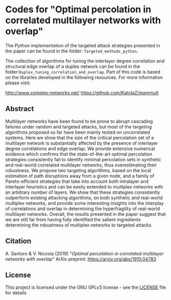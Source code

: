# Codes for "Optimal percolation in correlated multilayer networks with overlap"
The Python implementation of the targeted attack strategies presented in the paper can be found in the folder: ```Targeted_methods_python```.

The collection of algorithms for tuning the interlayer degree correlation and structural edge overlap of a duplex network can be found in the folder:```Duplex_tuning_correlation_and_overlap```. Part of this code is based on the libraries developed in the following resources. For more information please visit:

http://www.complex-networks.net/
https://github.com/KatolaZ/mammult






Abstract
----------
Multilayer networks have been found to be prone to abrupt cascading failures under random and targeted attacks, but most of the targeting algorithms proposed so far have been mainly tested on uncorrelated systems. Here we show that the size of the critical percolation set of a multilayer network is substantially affected by the presence of interlayer degree correlations and edge overlap. We provide extensive numerical evidence which confirms that the state-of-the-art optimal percolation strategies consistently fail to identify minimal percolation sets in synthetic and real-world correlated multilayer networks, thus overestimating their robustness. We propose two targeting algorithms, based on the local estimation of path disruptions away from a given node, and a family of Pareto-efficient strategies that take into account both intralayer and interlayer heuristics and can be easily extended to multiplex networks with an arbitrary number of layers. We show that these strategies consistently outperform existing attacking algorithms, on both synthetic and real-world multiplex networks, and provide some interesting insights into the interplay of correlations and overlap in determining the hyperfragility of real-world multilayer networks. Overall, the results presented in the paper suggest that we are still far from having fully identified the salient ingredients determining the robustness of multiplex networks to targeted attacks.


Citation
----------
A. Santoro & V. Nicosia (2019) "*Optimal percolation in correlated multilayer networks with overlap*" ArXiv preprint: https://arxiv.org/abs/1910.04783



## License

This project is licensed under the GNU GPLv3 license - see the [LICENSE](LICENSE) file for details
